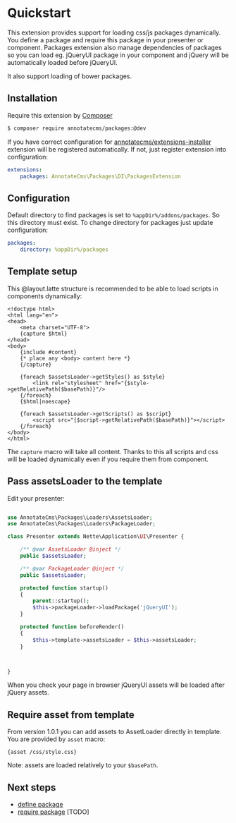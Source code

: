 Quickstart
==========

This extension provides support for loading css/js packages dynamically. You define a package and require this package in your presenter or component.
Packages extension also manage dependencies of packages so you can load eg. jQueryUI package in your component and jQuery will be automatically loaded before jQueryUI.

It also support loading of bower packages.

Installation
------------

Require this extension by [Composer](http://getcomposer.org)

```sh
$ composer require annotatecms/packages:@dev
```

If you have correct configuration for [annotatecms/extensions-installer](https://github.com/annotatecms/extensions-installer) extension will be registered
automatically. If not, just register extension into configuration:

```yml
extensions:
    packages: AnnotateCms\Packages\DI\PackagesExtension
```

Configuration
-------------

Default directory to find packages is set to `%appDir%/addons/packages`. So this directory must exist. To change directory for packages just update configuration:

```yml
packages:
    directory: %appDir%/packages
```

Template setup
--------------

This @layout.latte structure is recommended to be able to load scripts in components dynamically:

```smarty
<!doctype html>
<html lang="en">
<head>
    <meta charset="UTF-8">
    {capture $html}
</head>
<body>
    {include #content}
    {* place any <body> content here *}
    {/capture}

    {foreach $assetsLoader->getStyles() as $style}
        <link rel="stylesheet" href="{$style->getRelativePath($basePath)}"/>
    {/foreach}
    {$html|noescape}

    {foreach $assetsLoader->getScripts() as $script}
        <script src="{$script->getRelativePath($basePath)}"></script>
    {/foreach}
</body>
</html>

```

The `capture` macro will take all content. Thanks to this all scripts and css will be loaded dynamically even if you require them from component.

Pass assetsLoader to the template
---------------------------------

Edit your presenter:

```php

use AnnotateCms\Packages\Loaders\AssetsLoader;
use AnnotateCms\Packages\Loaders\PackageLoader;

class Presenter extends Nette\Application\UI\Presenter {

    /** @var AssetsLoader @inject */
    public $assetsLoader;

    /** @var PackageLoader @inject */
    public $assetsLoader;

    protected function startup()
    {
        parent::startup();
        $this->packageLoader->loadPackage('jQueryUI');
    }

    protected function beforeRender()
    {
        $this->template->assetsLoader = $this->assetsLoader;
    }



}
```

When you check your page in browser jQueryUI assets will be loaded after jQuery assets.

Require asset from template
---------------------------
From version 1.0.1 you can add assets to AssetLoader directly in template. You are provided by `asset` macro:

```latte
{asset /css/style.css}
```

Note: assets are loaded relatively to your `$basePath`.

Next steps
----------

- [define package](define_package.md)
- [require package](require_package.md) [TODO]
